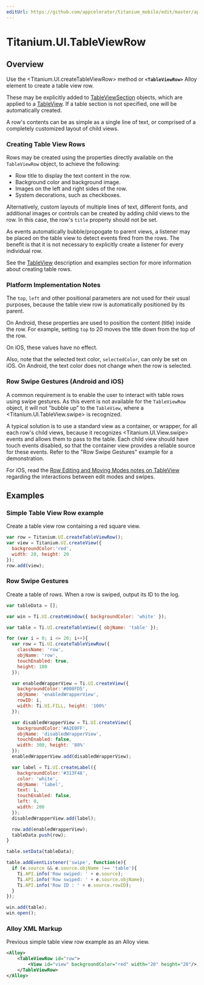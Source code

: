 ```yaml
---
editUrl: https://github.com/appcelerator/titanium_mobile/edit/master/apidoc/Titanium/UI/TableViewRow.yml
---
```

# Titanium.UI.TableViewRow

<TypeHeader/>

## Overview

Use the <Titanium.UI.createTableViewRow> method or **`<TableViewRow>`** Alloy element to create
a table view row.

These may be explicitly added to [TableViewSection](Titanium.UI.TableViewSection) objects, which are applied
to a [TableView](Titanium.UI.TableView). If a table section is not specified, one will be
automatically created.

A row's contents can be as simple as a single line of text, or comprised of a completely
customized layout of child views.

### Creating Table View Rows

Rows may be created using the properties directly available on the `TableViewRow` object, to
achieve the following:

* Row title to display the text content in the row.
* Background color and background image.
* Images on the left and right sides of the row.
* System decorations, such as checkboxes.

Alternatively, custom layouts of multiple lines of text, different fonts, and additional
images or controls can be created by adding child views to the row. In this case, the row's
`title` property should not be set.

As events automatically bubble/propogate to parent views, a listener may be placed on the table
view to detect events fired from the rows. The benefit is that it is not necessary to
explicitly create a listener for every individual row.

See the [TableView](Titanium.UI.TableView) description and examples section for more information
about creating table rows.

### Platform Implementation Notes

The `top`, `left` and other positional parameters are not used for their usual purposes, because
the table view row is automatically positioned by its parent.

On Android, these properties are used to position the content (title) inside the row. For example,
setting `top` to 20 moves the title down from the top of the row.

On iOS, these values have no effect.

Also, note that the selected text color, `selectedColor`, can only be set on iOS.
On Android, the text color does not change when the row is selected.

### Row Swipe Gestures (Android and iOS)

A common requirement is to enable the user to interact with table rows using swipe gestures.
As this event is not available for the `TableViewRow` object, it will not "bubble up" to the
`TableView`, where a <Titanium.UI.TableView.swipe> is recognized.

A typical solution is to use a standard view as a container, or wrapper, for all each row's child
views, because it recognizes <Titanium.UI.View.swipe> events and allows them to pass to the table.
Each child view should have touch events disabled, so that the container view provides a reliable
source for these events. Refer to the "Row Swipe Gestures" example for a demonstration.

For iOS, read the [Row Editing and Moving Modes notes on TableView](Titanium.UI.TableView) regarding
the interactions between edit modes and swipes.

## Examples

### Simple Table View Row example

Create a table view row containing a red square view.

``` js
var row = Titanium.UI.createTableViewRow();
var view = Titanium.UI.createView({
  backgroundColor:'red',
  width: 20, height: 20
});
row.add(view);
```

### Row Swipe Gestures

Create a table of rows. When a row is swiped, output its ID to the log.

``` js
var tableData = [];

var win = Ti.UI.createWindow({ backgroundColor: 'white' });

var table = Ti.UI.createTableView({ objName: 'table' });

for (var i = 0; i <= 20; i++){
  var row = Ti.UI.createTableViewRow({
    className: 'row',
    objName: 'row',
    touchEnabled: true,
    height: 100
  });

  var enabledWrapperView = Ti.UI.createView({
    backgroundColor:'#008FD5',
    objName: 'enabledWrapperView',
    rowID: i,
    width: Ti.UI.FILL, height: '100%'
  });

  var disabledWrapperView = Ti.UI.createView({
    backgroundColor:'#A2E0FF',
    objName: 'disabledWrapperView',
    touchEnabled: false,
    width: 300, height: '80%'
  });
  enabledWrapperView.add(disabledWrapperView);

  var label = Ti.UI.createLabel({
    backgroundColor:'#313F48',
    color: 'white',
    objName: 'label',
    text: i,
    touchEnabled: false,
    left: 0,
    width: 200
  });
  disabledWrapperView.add(label);

  row.add(enabledWrapperView);
  tableData.push(row);
}

table.setData(tableData);

table.addEventListener('swipe', function(e){
  if (e.source && e.source.objName !== 'table'){
    Ti.API.info('Row swiped: ' + e.source);
    Ti.API.info('Row swiped: ' + e.source.objName);
    Ti.API.info('Row ID : ' + e.source.rowID);
  }
});

win.add(table);
win.open();
```

### Alloy XML Markup

Previous simple table view row example as an Alloy view.

``` xml
<Alloy>
    <TableViewRow id="row">
        <View id="view" backgroundColor="red" width="20" height="20"/>
    </TableViewRow>
</Alloy>
```

<ApiDocs/>
